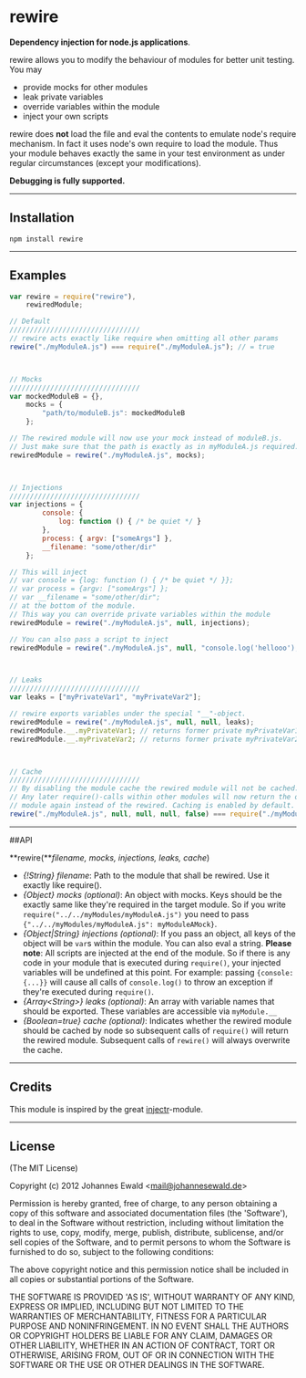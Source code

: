 rewire
=====
**Dependency injection for node.js applications**.

rewire allows you to modify the behaviour of modules for better unit testing. You may

- provide mocks for other modules
- leak private variables
- override variables within the module
- inject your own scripts

rewire does **not** load the file and eval the contents to emulate node's require mechanism. In fact it uses node's own require to load the module. Thus your module behaves exactly the same in your test environment as under regular circumstances (except your modifications).

**Debugging is fully supported.**

-----------------------------------------------------------------

Installation
------------

```npm install rewire```

-----------------------------------------------------------------

Examples
--------

```javascript
var rewire = require("rewire"),
    rewiredModule;

// Default
////////////////////////////////
// rewire acts exactly like require when omitting all other params
rewire("./myModuleA.js") === require("./myModuleA.js"); // = true



// Mocks
////////////////////////////////
var mockedModuleB = {},
    mocks = {
        "path/to/moduleB.js": mockedModuleB
    };

// The rewired module will now use your mock instead of moduleB.js.
// Just make sure that the path is exactly as in myModuleA.js required.
rewiredModule = rewire("./myModuleA.js", mocks);



// Injections
////////////////////////////////
var injections = {
        console: {
            log: function () { /* be quiet */ }
        },
        process: { argv: ["someArgs"] },
        __filename: "some/other/dir"
    };

// This will inject
// var console = {log: function () { /* be quiet */ }};
// var process = {argv: ["someArgs"] };
// var __filename = "some/other/dir";
// at the bottom of the module.
// This way you can override private variables within the module
rewiredModule = rewire("./myModuleA.js", null, injections);

// You can also pass a script to inject
rewiredModule = rewire("./myModuleA.js", null, "console.log('hellooo');");



// Leaks
////////////////////////////////
var leaks = ["myPrivateVar1", "myPrivateVar2"];

// rewire exports variables under the special "__"-object.
rewiredModule = rewire("./myModuleA.js", null, null, leaks);
rewiredModule.__.myPrivateVar1; // returns former private myPrivateVar1
rewiredModule.__.myPrivateVar2; // returns former private myPrivateVar2



// Cache
////////////////////////////////
// By disabling the module cache the rewired module will not be cached.
// Any later require()-calls within other modules will now return the original
// module again instead of the rewired. Caching is enabled by default.
rewire("./myModuleA.js", null, null, null, false) === require("./myModuleA.js"); // = false
```

-----------------------------------------------------------------

##API

**rewire(***filename, mocks, injections, leaks, cache*) 

- *{!String} filename*: Path to the module that shall be rewired. Use it exactly like require().
- *{Object} mocks (optional)*: An object with mocks. Keys should be the exactly same like they're required in the target module. So if you write ```require("../../myModules/myModuleA.js")``` you need to pass ```{"../../myModules/myModuleA.js": myModuleAMock}```.
- *{Object|String} injections (optional)*: If you pass an object, all keys of the object will be ```var```s within the module. You can also eval a string. **Please note**: All scripts are injected at the end of the module. So if there is any code in your module that is executed during ```require()```, your injected variables will be undefined at this point. For example: passing ```{console: {...}}``` will cause all calls of ```console.log()``` to throw an exception if they're executed during ```require()```.
- *{Array&lt;String&gt;} leaks (optional)*: An array with variable names that should be exported. These variables are accessible via ```myModule.__```
- *{Boolean=true} cache (optional)*: Indicates whether the rewired module should be cached by node so subsequent calls of ```require()``` will return the rewired module. Subsequent calls of ```rewire()``` will always overwrite the cache.

-----------------------------------------------------------------

## Credits

This module is inspired by the great [injectr](https://github.com/nathanmacinnes/injectr "injectr")-module.

-----------------------------------------------------------------

## License

(The MIT License)

Copyright (c) 2012 Johannes Ewald &lt;mail@johannesewald.de&gt;

Permission is hereby granted, free of charge, to any person obtaining
a copy of this software and associated documentation files (the
'Software'), to deal in the Software without restriction, including
without limitation the rights to use, copy, modify, merge, publish,
distribute, sublicense, and/or sell copies of the Software, and to
permit persons to whom the Software is furnished to do so, subject to
the following conditions:

The above copyright notice and this permission notice shall be
included in all copies or substantial portions of the Software.

THE SOFTWARE IS PROVIDED 'AS IS', WITHOUT WARRANTY OF ANY KIND,
EXPRESS OR IMPLIED, INCLUDING BUT NOT LIMITED TO THE WARRANTIES OF
MERCHANTABILITY, FITNESS FOR A PARTICULAR PURPOSE AND NONINFRINGEMENT.
IN NO EVENT SHALL THE AUTHORS OR COPYRIGHT HOLDERS BE LIABLE FOR ANY
CLAIM, DAMAGES OR OTHER LIABILITY, WHETHER IN AN ACTION OF CONTRACT,
TORT OR OTHERWISE, ARISING FROM, OUT OF OR IN CONNECTION WITH THE
SOFTWARE OR THE USE OR OTHER DEALINGS IN THE SOFTWARE.